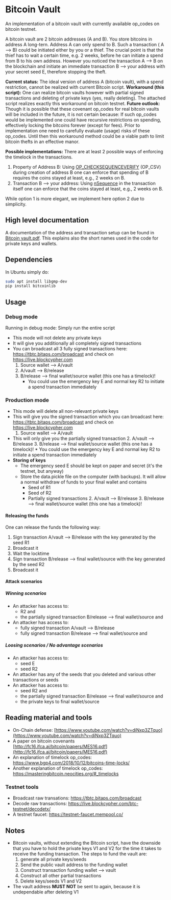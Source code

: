 # Bitcoin Vault
An implementation of a bitcoin vault with currently available op_codes on bitcoin testnet.

A bitcoin vault are 2 bitcoin addresses (A and B). You store bitcoins in address A long-tern. Address A can only spend to B. Such a transaction ( A --> B) could be initiated either by you or a thief.  The crucial point is that the thief has to wait a certain time, e.g. 2 weeks, before he can initiate a spend from B to his own address. However you noticed the transaction A --> B on the blockchain and initiate an immediate transaction B --> your address with your secret seed E, therefore stopping the theft. 

**Current status:** The ideal version of address A (bitcoin vault), with a spend restriction, cannot be realized with current Bitcoin script.
**Workaround (this script):** One can realize bitcoin vaults however with partial signed transactions and deleting of private keys (yes, really deleting).  The attached script realizes exactly this workaround on bitcoin testnet. 
**Future outlook:** Though it is possible that these covenant op_codes  for real bitcoin vaults will be included in the future, it is not certain because: If such op_codes would be implemented one could have recursive restrictions on spending, effectively locking the bitcoins forever (except for fees). Prior to implementation one need to carefully evaluate (usage) risks of these op_codes. Until then this workaround method could be a viable path to limit bitcoin thefts in an effective manor.

**Possible implementations:** There are at least 2 possible ways of enforcing the timelock in the transactions.

 1. Property of Address B: Using  [OP_CHECKSEQUENCEVERIFY](https://masteringbitcoin.neocities.org/#_timelocks) (OP_CSV)  during creation of address B one can enforce that spending of B requires the coins stayed at least, e.g., 2 weeks on B.
 2. Transaction B --> your address: Using  [nSequence](https://masteringbitcoin.neocities.org/#_timelocks) in the transaction itself one can enforce that the coins stayed at least, e.g., 2 weeks on B.

While option 1 is more elegant, we implement here option 2 due to simplicity.

## High level documentation
A documentation of the address and transaction setup can be found in [Bitcoin vault.pdf](Bitcoin%20vault.pdf).  This explains also the short names used in the code for private keys and wallets.

##  Dependencies
In Ubuntu simply do:
```sh
sudo apt install libgmp-dev
pip install bitcoinlib
```
## Usage

### Debug mode
Running in debug mode:  Simply run the entire script
* This mode will not delete any private keys
* It will give you additionally all completely signed transactions
* You can broadcast all 3 fully signed transactions here:   https://tbtc.bitaps.com/broadcast  and check on   https://live.blockcypher.com
	1. Source wallet --> A/vault
	2. A/vault --> B/release
	3. B/release --> final wallet/source wallet  (this one has a timelock)!
		* You could use the emergency key E and normal key R2 to initiate a spend transaction immediately

### Production mode
* This mode will delete all non-relevant private keys
* This will give you the signed transaction which you can broadcast here:   https://tbtc.bitaps.com/broadcast   and check on   https://live.blockcypher.com
	1. Source wallet --> A/vault
* This will only give you the partially signed transaction
	2. A/vault --> B/release
	3. B/release --> final wallet/source wallet  (this one has a timelock)!
		* You could use the emergency key E and normal key R2 to initiate a spend transaction immediately
* **Storing of keys**
	* The emergency seed E should be kept on paper and secret (it's the testnet, but anyway) 
	* Store the data.pickle file on the computer  (with backups). It will allow a normal withdraw of funds to your final wallet and contains
		* Seed of R1
		* Seed of R2
		* Partially signed transactions 
			2. A/vault --> B/release
			3. B/release --> final wallet/source wallet  (this one has a timelock)!

#### Releasing the funds
One can release the funds the following way:
1. Sign transaction A/vault --> B/release  with the key generated by the seed R1
2. Broadcast it
3. Wait the locktime
4. Sign transaction B/release --> final wallet/source with the key generated by the seed R2
5. Broadcast it

#### Attack scenarios
##### Winning scenarios
* An attacker has access to:
	* R2 and
	* the partially signed transaction B/release --> final wallet/source and
* An attacker has access to:
	* fully signed transaction A/vault --> B/release
	* fully signed transaction B/release --> final wallet/source and

##### Loosing scenarios / No advantage scenarios
* An attacker has access to:
	* seed E
	* seed R2
* An attacker has any of the seeds that you deleted and various other transactions or seeds
* An attacker has access to:
	* seed R2 and
	* the partially signed transaction B/release --> final wallet/source and
	* the private keys to final wallet/source


## Reading material and tools


* On-Chain defense: [https://www.youtube.com/watch?v=diNxp3ZTquo](https://www.youtube.com/watch?v=diNxp3ZTquo) 
* A paper on bitcoin covenants  [http://fc16.ifca.ai/bitcoin/papers/MES16.pdf](http://fc16.ifca.ai/bitcoin/papers/MES16.pdf)
* An explanation of timelock op_codes: https://www.bgp4.com/2018/10/12/bitcoins-time-locks/
* Another explanation of timelock op_codes: https://masteringbitcoin.neocities.org/#_timelocks


### Testnet tools
*  Broadcast raw transations: https://tbtc.bitaps.com/broadcast
*  Decode raw transactions: https://live.blockcypher.com/btc-testnet/decodetx/
*  A testnet faucet: https://testnet-faucet.mempool.co/

## Notes 
* Bitcoin vaults, without extending the Bitcoin script, have the downside that you have to hold the private keys V1 and V2 for the time it takes to receive the funding transaction. The steps to fund the vault are:
	1. generate all private keys/seeds
	2. Send the public vault address to the  funding wallet
	3. Construct transaction funding wallet --> vault
	4. Construct all other partial transactions 
	5. Delete keys/seeds  V1 and V2
* The vault address **MUST NOT** be sent to again, because it is undependable after deleting V1